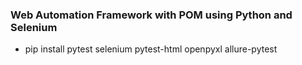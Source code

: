 ### Web Automation Framework with POM using Python and Selenium
- pip install pytest selenium pytest-html openpyxl allure-pytest